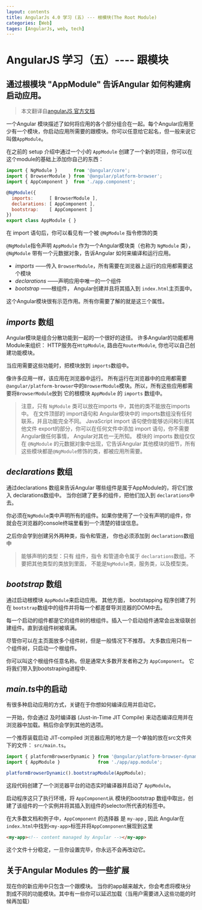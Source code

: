 ```yaml
---
layout: contents
title: AngularJs 4.0 学习 (五) --- 根模块(The Root Module)
categories: [Web]
tages: [AngularJs, web, tech]
---
```

# AngularJS 学习（五）---- 跟模块

## 通过根模块 "AppModule" 告诉Angular 如何构建病启动应用。
> 本文翻译自[angularJS 官方文档](https://angular.io/docs/ts/latest/guide/appmodule.html)

一个Angular 模块描述了如何将应用的各个部分组合在一起。每个Angular应用至少有一个模块，你启动应用所需要的跟模块。你可以任意给它起名，但一般来说它叫做`AppModule`。

在之前的 setup 介绍中通过一个小的 `AppModule` 创建了一个新的项目，你可以在这个module的基础上添加你自己的东西：

```javascript
import { NgModule }      from '@angular/core';
import { BrowserModule } from '@angular/platform-browser';
import { AppComponent }  from './app.component';

@NgModule({
  imports:      [ BrowserModule ],
  declarations: [ AppComponent ],
  bootstrap:    [ AppComponent ]
})
export class AppModule { }
```

在 import 语句后，你可以看见有一个被 `@NgModule` 指令修饰的类

`@NgModule`指令声明 `AppModule` 作为一个Angular模块类（也称为 `NgModule` 类）， `@NgModule`
带有一个元数据对象，告诉Angular 如何来编译和运行应用。

* *imports* ——传入 `BrowserModule`，所有需要在浏览器上运行的应用都需要这个模块
* *declarations* ——声明应用中唯一的一个组件
* *bootstrap* ——根组件， Angular创建并且将其插入到 `index.html`主页面中。

这个Angular模块很有示范作用。所有你需要了解的就是这三个属性。

## *imports* 数组

Angular模块是组合分散功能到一起的一个很好的途径。 许多Angular的功能都用Module来组织： HTTP服务在`HttpModule`, 路由在`RouterModule`, 你也可以自己创建功能模块。

当应用需要这些功能时，把模块放到 `imports`数组中。

像许多应用一样，该应用在浏览器中运行。 所有运行在浏览器中的应用都需要 `@angular/platform-browser`中的`BrowserModule`模块。所以，所有这些应用都需要将`BrowserModule`放到
它的根模块 `AppModule` 的 `imports` 数组中。

> 注意，只有 `NgModule` 类可以放在imports 中，其他的类不能放在imports中。
在文件顶部的 import语句和 Angular模块中的 imports数组没有任何联系，并且功能完全不同。
JavaScript import 语句使你能够访问和引用其他文件 export的部分，你可以在任何文件中添加 import 语句，你不需要Angular做任何事情， Angular对其也一无所知。
模块的 imports 数组仅仅在 `@NgModule` 的元数据对象中出现，它告诉Angular 其他模块的细节，所有这些模块都是`@NgModule`修饰的类，都被应用所需要。

## *declarations* 数组

通过declarations 数组来告诉Angular 哪些组件是属于AppModule的，将它们放入 declarations数组中。 当你创建了更多的组件，把他们加入到 `declarations`中去。

你必须在`NgModule`类中声明所有的组件。如果你使用了一个没有声明的组件，你就会在浏览器的console终端里看到一个清楚的错误信息。

之后你会学到创建另外两种类，指令和管道， 你也必须添加到 `declarations`数组中

> 能够声明的类型：只有 组件，指令 和管道命令属于 `declarations`数组。不要把其他类型的类放到里面， 不能是`NgModule`类，服务类，以及模型类。

## *bootstrap* 数组

通过启动根模块 `AppModule`来启动应用。 其他方面， bootstapping 程序创建了列在 `bootstrap`数组中的组件并将每一个都差督导浏览器的DOM中去。

每一个启动的组件都是它的组件树的根组件。插入一个启动组件通常会出发级联创建组件。直到该组件树被填满。

尽管你可以在主页面放多个组件树，但是一般情况下不推荐。 大多数应用只有一个组件树，只启动一个根组件。

你可以叫这个根组件任意名称。但是通常大多数开发者称之为 `AppComponent`。 它将我们带入到bootstraping进程中.

## *main.ts*中的启动

有很多种启动应用的方式，关键在于你想如何编译应用并启动它。

一开始，你会通过 及时编译器 (Just-in-Time   JIT  Compile) 来动态编译应用并在浏览器中加载。稍后你会学到其他的选项。

一个推荐装载启动 JIT-compiled 浏览器应用的地方是一个单独的放在src文件夹下的文件： `src/main.ts`。

```javascript
import { platformBrowserDynamic } from '@angular/platform-browser-dynamic';
import { AppModule }              from './app/app.module';

platformBrowserDynamic().bootstrapModule(AppModule);
```

这段代码创建了一个浏览器平台的动态实时编译器并启动了 `AppModule`。

启动程序这只了执行环境，将 `AppComponent`从 模块的bootstrap 数组中取出，创建了该组件的一个实例并将其插入到组件的selector所代表的标签中。

在大多数文档和例子中，`AppComponent` 的选择器 是 `my-app` , 因此 Angular在`index.html`中找到`<my-app>`标签并将`AppComnponent`展现到这里

```html
<my-app><!-- content managed by Angular --></my-app>
```

这个文件十分稳定，一旦你设置完毕，你永远不会再改动它。

## 关于Angular Modules 的一些扩展

现在你的新应用中只包含一个跟模块。 当你的app越来越大，你会考虑将模块分割成不同的功能模块。其中有一些你可以延迟加载（当用户需要进入这些功能的时候再加载）
